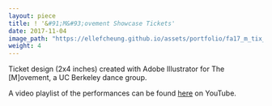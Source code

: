 ```yaml
---
layout: piece
title: ! '&#91;M&#93;ovement Showcase Tickets'
date: 2017-11-04
image_path: "https://ellefcheung.github.io/assets/portfolio/fa17_m_tix_1-01.png"
weight: 4
---
```


Ticket design (2x4 inches) created with Adobe Illustrator for The [M]ovement, a UC Berkeley dance group.

A video playlist of the performances can be found [here](https://www.youtube.com/watch?v=wnlDrZconIc&list=PL8YrTYYN_JTMzmenRrryxpgH9_snYNPkQ) on YouTube.